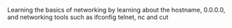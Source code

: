 Learning the basics of networking by learning about the hostname, 0.0.0.0, and networking tools such as ifconfig telnet, nc and cut
